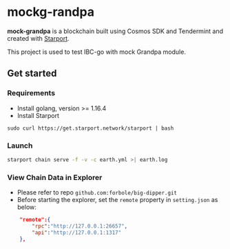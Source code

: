 # mockg-randpa
**mock-grandpa** is a blockchain built using Cosmos SDK and Tendermint and created with [Starport](https://github.com/tendermint/starport).

This project is used to test IBC-go with mock Grandpa module.

## Get started

### Requirements
* Install golang, version >= 1.16.4
* Install Starport
```
sudo curl https://get.starport.network/starport | bash
```

### Launch

```bash
starport chain serve -f -v -c earth.yml >| earth.log
```

### View Chain Data in Explorer
* Please refer to repo `github.com:forbole/big-dipper.git`
* Before starting the explorer, set the `remote` property in `setting.json` as below:
```json
    "remote":{
        "rpc":"http://127.0.0.1:26657",
        "api":"http://127.0.0.1:1317"
    },
```
